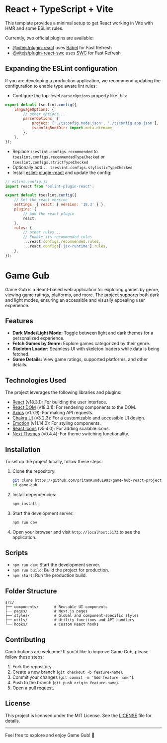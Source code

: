 # React + TypeScript + Vite

This template provides a minimal setup to get React working in Vite with HMR and some ESLint rules.

Currently, two official plugins are available:

-   [@vitejs/plugin-react](https://github.com/vitejs/vite-plugin-react/blob/main/packages/plugin-react/README.md) uses [Babel](https://babeljs.io/) for Fast Refresh
-   [@vitejs/plugin-react-swc](https://github.com/vitejs/vite-plugin-react-swc) uses [SWC](https://swc.rs/) for Fast Refresh

## Expanding the ESLint configuration

If you are developing a production application, we recommend updating the configuration to enable type aware lint rules:

-   Configure the top-level `parserOptions` property like this:

```js
export default tseslint.config({
    languageOptions: {
        // other options...
        parserOptions: {
            project: ['./tsconfig.node.json', './tsconfig.app.json'],
            tsconfigRootDir: import.meta.dirname,
        },
    },
});
```

-   Replace `tseslint.configs.recommended` to `tseslint.configs.recommendedTypeChecked` or `tseslint.configs.strictTypeChecked`
-   Optionally add `...tseslint.configs.stylisticTypeChecked`
-   Install [eslint-plugin-react](https://github.com/jsx-eslint/eslint-plugin-react) and update the config:

```js
// eslint.config.js
import react from 'eslint-plugin-react';

export default tseslint.config({
    // Set the react version
    settings: { react: { version: '18.3' } },
    plugins: {
        // Add the react plugin
        react,
    },
    rules: {
        // other rules...
        // Enable its recommended rules
        ...react.configs.recommended.rules,
        ...react.configs['jsx-runtime'].rules,
    },
});
```

# Game Gub

Game Gub is a React-based web application for exploring games by genre, viewing game ratings, platforms, and more. The project supports both dark and light modes, ensuring an accessible and visually appealing user experience.

## Features

-   **Dark Mode/Light Mode:** Toggle between light and dark themes for a personalized experience.
-   **Fetch Games by Genre:** Explore games categorized by their genre.
-   **Skeleton Loader:** Seamless UI with skeleton loaders while data is being fetched.
-   **Game Details:** View game ratings, supported platforms, and other details.

## Technologies Used

The project leverages the following libraries and plugins:

-   [React](https://reactjs.org/) (v18.3.1): For building the user interface.
-   [React DOM](https://reactjs.org/docs/react-dom.html) (v18.3.1): For rendering components to the DOM.
-   [Axios](https://axios-http.com/) (v1.7.9): For making API requests.
-   [Chakra UI](https://chakra-ui.com/) (v3.2.3): For a customizable and accessible UI design.
-   [Emotion](https://emotion.sh/docs/introduction) (v11.14.0): For styling components.
-   [React Icons](https://react-icons.github.io/react-icons/) (v5.4.0): For adding scalable icons.
-   [Next Themes](https://github.com/pacocoursey/next-themes) (v0.4.4): For theme switching functionality.

## Installation

To set up the project locally, follow these steps:

1. Clone the repository:

    ```bash
    git clone https://github.com/pritamKundu1993/game-hub-react-project.git
    cd game-gub
    ```

2. Install dependencies:

    ```bash
    npm install
    ```

3. Start the development server:

    ```bash
    npm run dev
    ```

4. Open your browser and visit `http://localhost:5173` to see the application.

## Scripts

-   `npm run dev`: Start the development server.
-   `npm run build`: Build the project for production.
-   `npm start`: Run the production build.

## Folder Structure

```plaintext
src/
├── components/       # Reusable UI components
├── pages/            # Next.js pages
├── styles/           # Global and component-specific styles
├── utils/            # Utility functions and API handlers
└── hooks/            # Custom React hooks
```

## Contributing

Contributions are welcome! If you'd like to improve Game Gub, please follow these steps:

1. Fork the repository.
2. Create a new branch (`git checkout -b feature-name`).
3. Commit your changes (`git commit -m 'Add feature name'`).
4. Push to the branch (`git push origin feature-name`).
5. Open a pull request.

## License

This project is licensed under the MIT License. See the [LICENSE](LICENSE) file for details.

---

Feel free to explore and enjoy Game Gub! 🚀
